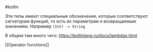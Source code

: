 #kotlin 

Эти типы имеют специальные обозначения, которые соответствуют сигнатурам функций, то есть их параметрам и возвращаемым значениям. Например `(Int) -> String`

В общем там много чего: https://kotlinlang.ru/docs/lambdas.html

[[Operator functions]]